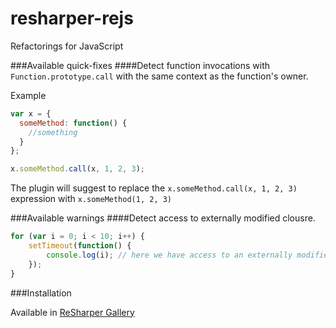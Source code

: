 resharper-rejs
==============

Refactorings for JavaScript

###Available quick-fixes
####Detect function invocations with `Function.prototype.call` with the same context as the function's owner.

Example
```javascript
var x = {
  someMethod: function() {
    //something
  }
};

x.someMethod.call(x, 1, 2, 3);
```

The plugin will suggest to replace the `x.someMethod.call(x, 1, 2, 3)` expression with `x.someMethod(1, 2, 3)`

###Available warnings
####Detect access to externally modified clousre.
```javascript
for (var i = 0; i < 10; i++) {
    setTimeout(function() {
        console.log(i); // here we have access to an externally modified closure
    });
}
```

###Installation

Available in [ReSharper Gallery](http://resharper-plugins.jetbrains.com/packages/ReSharper.ReJS/)
